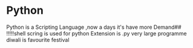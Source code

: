 # Python
Python is a Scripting Language ,now a days it's have more Demand##
!!!!!shell scring is used for python
Extension is .py
very large programme
diwali is favourite festival
